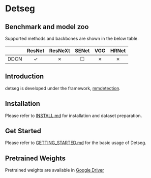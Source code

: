 
# Detseg

## Benchmark and model zoo

Supported methods and backbones are shown in the below table.

|                    | ResNet   | ResNeXt  | SENet    | VGG      | HRNet |
|--------------------|:--------:|:--------:|:--------:|:--------:|:-----:|
| DDCN                | ✓        | ✗        | ☐        | ✗        | ✗     |

## Introduction

detseg is developed under the framework, [mmdetection](https://github.com/open-mmlab/mmdetection/blob/master/README.md). 


## Installation

Please refer to [INSTALL.md](docs/INSTALL.md) for installation and dataset preparation.

## Get Started 

Please refer to [GETTING_STARTED.md](docs/GETTING_STARTED.md) for the basic usage of Detseg.


## Pretrained Weights 

Pretrained weights are available in [Google Driver](https://drive.google.com/drive/folders/1qPumv9D0-qTnmTWZS6My2VZksWGXPLhS?usp=sharing)
